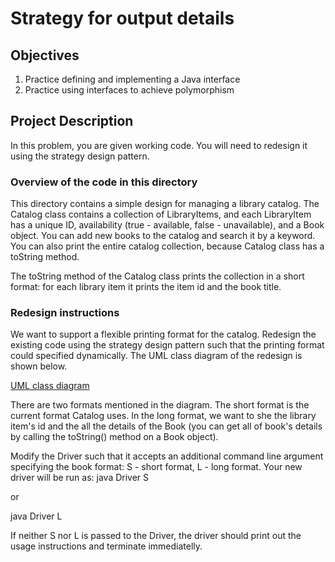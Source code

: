 # Strategy for output details

## Objectives

1. Practice defining and implementing a Java interface
1. Practice using interfaces to achieve polymorphism

## Project Description

In this problem, you are given working code. You will need to redesign it using the strategy design pattern.

### Overview of the code in this directory

This directory contains a simple design for managing a library catalog. The Catalog class contains a collection of LibraryItems, and each LibraryItem has a unique ID, availability (true - available, false - unavailable), and a Book object. You can add new books to the catalog and search it by a keyword. You can also print the entire catalog collection, because Catalog class has a toString method.

The toString method of the Catalog class prints the collection in a short format: for each library item it prints the item id and the book title.

### Redesign instructions

We want to support a flexible printing format for the catalog. Redesign the existing code using the strategy design pattern such that the printing format could specified dynamically. The UML class diagram of the redesign is shown below.

[UML class diagram](Design.png "UML Class Diagram of the redesign")

There are two formats mentioned in the diagram. The short format is the current format Catalog uses. In the long format, we want to she the library item's id and the all the details of the Book (you can get all of book's details by calling the toString() method on a Book object).

Modify the Driver such that it accepts an additional command line argument specifying the book format: S - short format, L - long format. Your new driver will be run as:
java Driver S

or 

java Driver L

If neither S nor L is passed to the Driver, the driver should print out the usage instructions and terminate immediatelly. 
